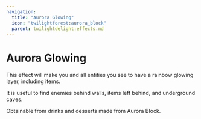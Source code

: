 ```yaml
---
navigation:
  title: "Aurora Glowing"
  icon: "twilightforest:aurora_block"
  parent: twilightdelight:effects.md
---
```


# Aurora Glowing

This effect will make you and all entities you see to have a rainbow glowing layer, including items.

It is useful to find enemies behind walls, items left behind, and underground caves.

<ItemImage id="twilightforest:aurora_block" />

Obtainable from drinks and desserts made from Aurora Block.

